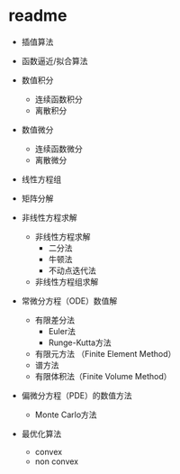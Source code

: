 # readme


- 插值算法
- 函数逼近/拟合算法

- 数值积分
    - 连续函数积分
    - 离散积分
- 数值微分
    - 连续函数微分
    - 离散微分
- 线性方程组
- 矩阵分解
- 非线性方程求解
    - 非线性方程求解
        - 二分法
        - 牛顿法
        - 不动点迭代法
    - 非线性方程组求解
- 常微分方程（ODE）数值解
    - 有限差分法
        - Euler法
        - Runge-Kutta方法
    - 有限元方法 （Finite Element Method）
    - 谱方法
    - 有限体积法（Finite Volume Method）
- 偏微分方程（PDE）的数值方法
    - Monte Carlo方法
- 最优化算法
    - convex
    - non convex